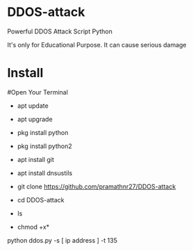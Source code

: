 # DDOS-attack
Powerful DDOS Attack Script Python

It's only for Educational Purpose. It can cause serious damage

# Install

#Open Your Terminal 


* apt update

* apt upgrade

* pkg install python

* pkg install python2

* apt install git

* apt install  dnsustils

* git clone https://github.com/pramathnr27/DDOS-attack

* cd DDOS-attack

* ls 

* chmod +x*

python ddos.py -s [ ip address ] -t 135

